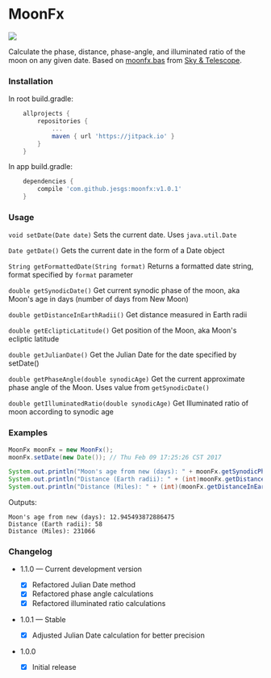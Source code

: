 MoonFx
======
[![](https://jitpack.io/v/jesgs/moonfx.svg)](https://jitpack.io/#jesgs/moonfx)

Calculate the phase, distance, phase-angle, and illuminated ratio of the moon on any given date. Based on [moonfx.bas](http://www.skyandtelescope.com/resources/software/3304911.html) from [Sky & Telescope](http://www.skyandtelescope.com).

### Installation
In root build.gradle:
```groovy
	allprojects {
		repositories {
			...
			maven { url 'https://jitpack.io' }
		}
	}
```

In app build.gradle:
```groovy
	dependencies {
		compile 'com.github.jesgs:moonfx:v1.0.1'
	}
```
### Usage
`void setDate(Date date)` Sets the current date. Uses `java.util.Date`

`Date getDate()` Gets the current date in the form of a Date object

`String getFormattedDate(String format)` Returns a formatted date string, format specified by `format` parameter

`double getSynodicDate()` Get current synodic phase of the moon, aka Moon's age in days (number of days from New Moon)

`double getDistanceInEarthRadii()` Get distance measured in Earth radii

`double getEclipticLatitude()` Get position of the Moon, aka Moon's ecliptic latitude

`double getJulianDate()` Get the Julian Date for the date specified by setDate()

`double getPhaseAngle(double synodicAge)` Get the current approximate phase angle of the Moon. Uses value from `getSynodicDate()`

`double getIlluminatedRatio(double synodicAge)` Get Illuminated ratio of moon according to synodic age

### Examples
```java
MoonFx moonFx = new MoonFx();
moonFx.setDate(new Date()); // Thu Feb 09 17:25:26 CST 2017

System.out.println("Moon's age from new (days): " + moonFx.getSynodicPhase());
System.out.println("Distance (Earth radii): " + (int)moonFx.getDistanceInEarthRadii());
System.out.println("Distance (Miles): " + (int)(moonFx.getDistanceInEarthRadii() * MoonFx.EARTH_RADIUS_MI));
```

Outputs:

```text
Moon's age from new (days): 12.945493872886475
Distance (Earth radii): 58
Distance (Miles): 231066
```

### Changelog

* 1.1.0 — Current development version
    
    - [x] Refactored Julian Date method
    - [x] Refactored phase angle calculations
    - [x] Refactored illuminated ratio calculations

* 1.0.1 — Stable

    - [x] Adjusted Julian Date calculation for better precision

* 1.0.0 
    
    - [x] Initial release
